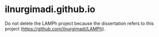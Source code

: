 # ilnurgimadi.github.io

Do not delete the LAMPh project because the dissertation refers to this project (https://github.com/ilnurgimadi/LAMPh).
